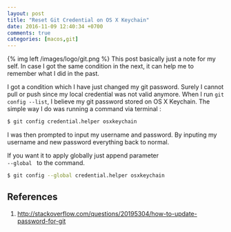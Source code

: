 ```yaml
---
layout: post
title: "Reset Git Credential on OS X Keychain"
date: 2016-11-09 12:40:34 +0700
comments: true
categories: [macos,git]
---
```


{% img left /images/logo/git.png %}
This post basically just a note for my self. In case I got the same condition in the next, it can help me to remember what I did in the past.

I got a condition which I have just changed my git password. Surely I cannot pull or push since my local credential was not valid anymore. When I run <code>git config --list</code>, I believe my git password stored on OS X Keychain. The simple way I do was running a command via terminal :

``` bash
$ git config credential.helper osxkeychain
```

I was then prompted to input my username and password. By inputing my username and new password everything back to normal.

If you want it to apply globally just append parameter <code> --global </code> to the command.
``` bash
$ git config --global credential.helper osxkeychain
```

## References
1. http://stackoverflow.com/questions/20195304/how-to-update-password-for-git
